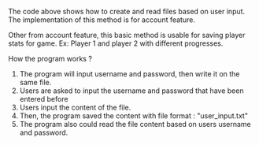 The code above shows how to create and read files based on user input.
The implementation of this method is for account feature.

Other from account feature, this basic method is usable for saving player stats for game.
Ex: Player 1 and player 2 with different progresses.

How the program works ?
1. The program will input username and password, then write it on the same file.
2. Users are asked to input the username and password that have been entered before
3. Users input the content of the file.
4. Then, the program saved the content with file format : "user_input.txt"
5. The program also could read the file content based on users username and password.
